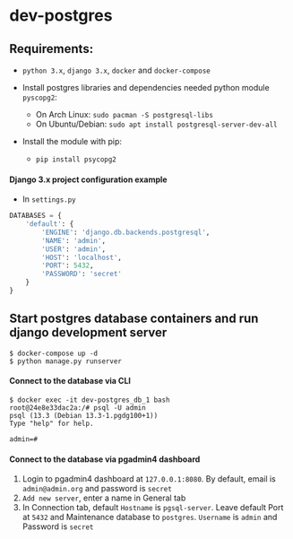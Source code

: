 # dev-postgres

## Requirements:

- `python 3.x`, `django 3.x`, `docker` and `docker-compose`
- Install postgres libraries and dependencies needed python module `pyscopg2`:

  - On Arch Linux: `sudo pacman -S postgresql-libs`
  - On Ubuntu/Debian: `sudo apt install postgresql-server-dev-all`

- Install the module with pip:
  - `pip install psycopg2`

#### Django 3.x project configuration example

- In `settings.py`

```python
DATABASES = {
    'default': {
        'ENGINE': 'django.db.backends.postgresql',
        'NAME': 'admin',
        'USER': 'admin',
        'HOST': 'localhost',
        'PORT': 5432,
        'PASSWORD': 'secret'
    }
}
```

## Start postgres database containers and run django development server

```
$ docker-compose up -d
$ python manage.py runserver
```

#### Connect to the database via CLI

```
$ docker exec -it dev-postgres_db_1 bash
root@24e8e33dac2a:/# psql -U admin
psql (13.3 (Debian 13.3-1.pgdg100+1))
Type "help" for help.

admin=#
```

#### Connect to the database via pgadmin4 dashboard

1. Login to pgadmin4 dashboard at `127.0.0.1:8080`. By default, email is `admin@admin.org` and password is `secret`
2. `Add new server`, enter a name in General tab
3. In Connection tab, default `Hostname` is `pgsql-server`. Leave default Port at `5432` and Maintenance database to `postgres`. `Username` is `admin` and Password is `secret`
